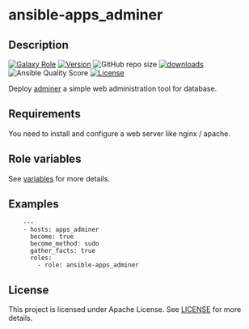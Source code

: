 # ansible-apps_adminer

## Description

[![Galaxy Role](https://img.shields.io/badge/galaxy-apps_adminer-purple?style=flat)](https://galaxy.ansible.com/lotusnoir/apps_adminer)
[![Version](https://img.shields.io/github/release/lotusnoir/ansible-apps_adminer.svg)](https://github.com/lotusnoir/ansible-apps_adminer/releases/latest)
![GitHub repo size](https://img.shields.io/github/repo-size/lotusnoir/ansible-apps_adminer?color=orange&style=flat)
[![downloads](https://img.shields.io/ansible/role/d/52290)](https://galaxy.ansible.com/lotusnoir/apps_adminer)
![Ansible Quality Score](https://img.shields.io/ansible/quality/52290)
[![License](https://img.shields.io/badge/license-Apache--2.0-brightgreen?style=flat)](https://opensource.org/licenses/Apache-2.0)

Deploy [adminer](https://github.com/vrana/adminer) a simple web administration tool for database.

## Requirements

You need to install and configure a web server like nginx / apache.

## Role variables

See [variables](/defaults/main.yml) for more details.

## Examples

        ---
        - hosts: apps_adminer
          become: true
          become_method: sudo
          gather_facts: true
          roles:
            - role: ansible-apps_adminer


## License

This project is licensed under Apache License. See [LICENSE](/LICENSE) for more details.

